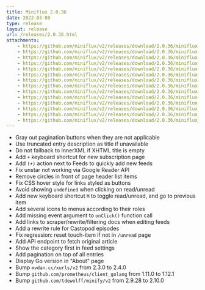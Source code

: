 ```yaml
---
title: Miniflux 2.0.36
date: 2022-03-08
type: release
layout: release
url: /releases/2.0.36.html
attachments:
    - https://github.com/miniflux/v2/releases/download/2.0.36/miniflux-darwin-amd64
    - https://github.com/miniflux/v2/releases/download/2.0.36/miniflux-darwin-arm64
    - https://github.com/miniflux/v2/releases/download/2.0.36/miniflux-freebsd-amd64
    - https://github.com/miniflux/v2/releases/download/2.0.36/miniflux-linux-amd64
    - https://github.com/miniflux/v2/releases/download/2.0.36/miniflux-linux-arm64
    - https://github.com/miniflux/v2/releases/download/2.0.36/miniflux-linux-armv5
    - https://github.com/miniflux/v2/releases/download/2.0.36/miniflux-linux-armv6
    - https://github.com/miniflux/v2/releases/download/2.0.36/miniflux-linux-armv7
    - https://github.com/miniflux/v2/releases/download/2.0.36/miniflux-openbsd-amd64
    - https://github.com/miniflux/v2/releases/download/2.0.36/miniflux-windows-amd64
    - https://github.com/miniflux/v2/releases/download/2.0.36/miniflux-2.0.36-1.0.x86_64.rpm
    - https://github.com/miniflux/v2/releases/download/2.0.36/miniflux_2.0.36_amd64.deb
    - https://github.com/miniflux/v2/releases/download/2.0.36/miniflux_2.0.36_arm64.deb
    - https://github.com/miniflux/v2/releases/download/2.0.36/miniflux_2.0.36_armhf.deb
---
```


* Gray out pagination buttons when they are not applicable
* Use truncated entry description as title if unavailable
* Do not fallback to InnerXML if XHTML title is empty
* Add `+` keyboard shortcut for new subscription page
* Add `(+)` action next to Feeds to quickly add new feeds
* Fix unstar not working via Google Reader API
* Remove circles in front of page header list items
* Fix CSS hover style for links styled as buttons
* Avoid showing `undefined` when clicking on read/unread
* Add new keyboard shortcut `M` to toggle read/unread, and go to previous item
* Add several icons to menus according to their roles
* Add missing event argument to `onClick()` function call
* Add links to scraper/rewrite/filtering docs when editing feeds
* Add a rewrite rule for Castopod episodes
* Fix regression: reset touch-item if not in `/unread` page
* Add API endpoint to fetch original article
* Show the category first in feed settings
* Add pagination on top of all entries
* Display Go version in "About" page
* Bump `mvdan.cc/xurls/v2` from 2.3.0 to 2.4.0
* Bump `github.com/prometheus/client_golang` from 1.11.0 to 1.12.1
* Bump `github.com/tdewolff/minify/v2` from 2.9.28 to 2.10.0
